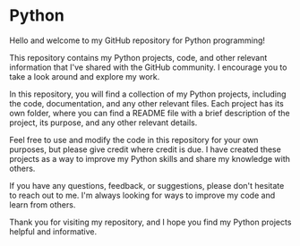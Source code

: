 # Python
Hello and welcome to my GitHub repository for Python programming!

This repository contains my Python projects, code, and other relevant information that I've shared with the GitHub community. I encourage you to take a look around and explore my work.

In this repository, you will find a collection of my Python projects, including the code, documentation, and any other relevant files. Each project has its own folder, where you can find a README file with a brief description of the project, its purpose, and any other relevant details.

Feel free to use and modify the code in this repository for your own purposes, but please give credit where credit is due. I have created these projects as a way to improve my Python skills and share my knowledge with others.

If you have any questions, feedback, or suggestions, please don't hesitate to reach out to me. I'm always looking for ways to improve my code and learn from others.

Thank you for visiting my repository, and I hope you find my Python projects helpful and informative.
